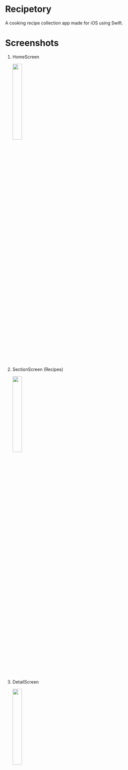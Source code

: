 # Recipetory
A cooking recipe collection app made for iOS using Swift.

# Screenshots

1. HomeScreen
   <p></p>
   <img width="25%" src="https://github.com/laetuz/Recipetory/assets/100233549/88910411-a14b-466c-b409-997b38e1ec2e">
2. SectionScreen (Recipes)
   <p></p>
   <img width="25%" src="https://github.com/laetuz/Recipetory/assets/100233549/1400fc7d-ea3a-47c2-b7f3-ed7fd23a7d12">
3. DetailScreen
   <p></p>
   <img width="25%" src="https://github.com/laetuz/Recipetory/assets/100233549/bb4746a2-9cf1-4b5a-83fb-8e8a56e9508e">
